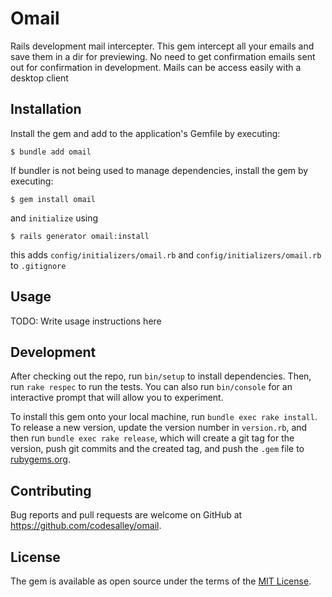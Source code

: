 # Omail

Rails development mail intercepter. This gem intercept all your emails and save them in a dir for previewing. No need to get confirmation emails sent out for confirmation in development. Mails can be access easily with a desktop client


## Installation

Install the gem and add to the application's Gemfile by executing:

    $ bundle add omail

If bundler is not being used to manage dependencies, install the gem by executing:

    $ gem install omail
    
and `initialize` using 


    $ rails generator omail:install

this adds `config/initializers/omail.rb` and `config/initializers/omail.rb` to `.gitignore`

## Usage

TODO: Write usage instructions here

## Development

After checking out the repo, run `bin/setup` to install dependencies. Then, run `rake respec` to run the tests. You can also run `bin/console` for an interactive prompt that will allow you to experiment.

To install this gem onto your local machine, run `bundle exec rake install`. To release a new version, update the version number in `version.rb`, and then run `bundle exec rake release`, which will create a git tag for the version, push git commits and the created tag, and push the `.gem` file to [rubygems.org](https://rubygems.org).

## Contributing

Bug reports and pull requests are welcome on GitHub at https://github.com/codesalley/omail.

## License

The gem is available as open source under the terms of the [MIT License](https://opensource.org/licenses/MIT).

